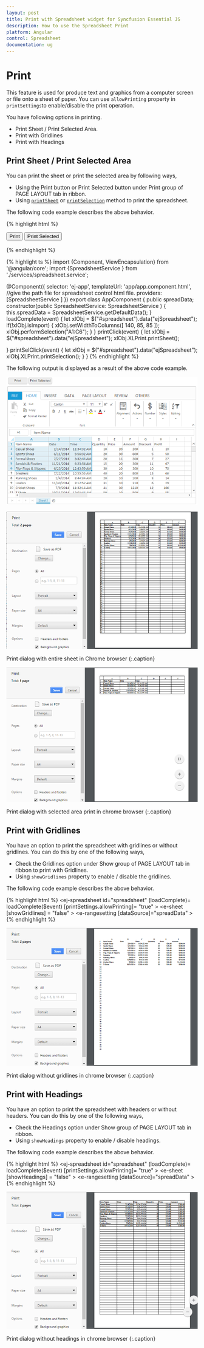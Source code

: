 ```yaml
---
layout: post
title: Print with Spreadsheet widget for Syncfusion Essential JS
description: How to use the Spreadsheet Print
platform: Angular
control: Spreadsheet
documentation: ug
---
```


# Print

This feature is used for produce text and graphics from a computer screen or file onto a sheet of paper. You can use `allowPrinting` property in `printSettings`to enable/disable the print operation.

You have following options in printing.

* Print Sheet / Print Selected Area.
* Print with Gridlines
* Print with Headings

## Print Sheet / Print Selected Area

You can print the sheet or print the selected area by following ways,

* Using the Print button or Print Selected button under Print group of PAGE LAYOUT tab in ribbon.
* Using [`printSheet`](https://help.syncfusion.com/api/js/ejspreadsheet#methods:xlprint-printsheet "printSheet") or [`printSelection`](https://help.syncfusion.com/api/js/ejspreadsheet#methods:xlprint-printselection "printSelection") method to print the spreadsheet.

The following code example describes the above behavior.

{% highlight html %}
<div><button id="btnPrint" (click)="printClick($event)">Print</button>
<button id="btnPrintSel" (click)="printSelClick($event)">Print Selected</button> </div> <br />
<ej-spreadsheet id="spreadsheet" (loadComplete)= loadComplete($event)  [printSettings.allowPrinting]= "true" >
    <e-sheets>
        <e-sheet>
            <e-rangesettings>
                <e-rangesetting [dataSource]="spreadData" ></e-rangesetting>
            </e-rangesettings>
        </e-sheet>
    </e-sheets>
</ej-spreadsheet>
{% endhighlight %}

{% highlight ts %}
import {Component, ViewEncapsulation} from '@angular/core';
import {SpreadsheetService } from './services/spreadsheet.service';

@Component({
  selector: 'ej-app',
  templateUrl: 'app/app.component.html',  //give the path file for spreadsheet control html file.
  providers:[SpreadsheetService ]
})
export class AppComponent {
    public spreadData;
    constructor(public SpreadsheetService: SpreadsheetService ) {
    this.spreadData = SpreadsheetService.getDefaultData();
    }
 loadComplete(event) {
     let xlObj = $("#spreadsheet").data("ejSpreadsheet");
        if(!xlObj.isImport) {
        xlObj.setWidthToColumns([ 140, 85, 85 ]);
		xlObj.performSelection("A1:C6");
    }
}
printClick(event) {
     let xlObj = $("#spreadsheet").data("ejSpreadsheet");
        xlObj.XLPrint.printSheet();
    
}
printSelClick(event) {
     let xlObj = $("#spreadsheet").data("ejSpreadsheet");
        xlObj.XLPrint.printSelection();
}
}
{% endhighlight %}

The following output is displayed as a result of the above code example.

![](Print_images/Print_img1.png)

![](Print_images/Print_img2.png)

Print dialog with entire sheet in Chrome browser
{:.caption}

![](Print_images/Print_img3.png)

Print dialog with selected area print in chrome browser
{:.caption}

## Print with Gridlines

You have an option to print the spreadsheet with gridlines or without gridlines. You can do this by one of the following ways,

* Check the Gridlines option under Show group of PAGE LAYOUT tab in ribbon to print with Gridlines.
* Using `showGridlines` property to enable / disable the gridlines.

The following code example describes the above behavior.

{% highlight html %}
<ej-spreadsheet id="spreadsheet" (loadComplete)= loadComplete($event)  [printSettings.allowPrinting]= "true" >
    <e-sheets>
        <e-sheet [showGridlines] = "false" >
            <e-rangesettings>
                <e-rangesetting [dataSource]="spreadData" ></e-rangesetting>
            </e-rangesettings>
        </e-sheet>
    </e-sheets>
</ej-spreadsheet>
{% endhighlight %}


![](Print_images/Print_img4.png)

Print dialog without gridlines in chrome browser
{:.caption}

## Print with Headings

You have an option to print the spreadsheet with headers or without headers. You can do this by one of the following ways,

* Check the Headings option under Show group of PAGE LAYOUT tab in ribbon. 
* Using `showHeadings` property to enable / disable headings.

The following code example describes the above behavior.

{% highlight html %}
<ej-spreadsheet id="spreadsheet"  (loadComplete)= loadComplete($event)  [printSettings.allowPrinting]= "true" >
    <e-sheets>
        <e-sheet [showHeadings] = "false" >
            <e-rangesettings>
                <e-rangesetting [dataSource]="spreadData" ></e-rangesetting>
            </e-rangesettings>
        </e-sheet>
    </e-sheets>
</ej-spreadsheet>
{% endhighlight %}

![](Print_images/Print_img5.png)

Print dialog without headings in chrome browser
{:.caption}
